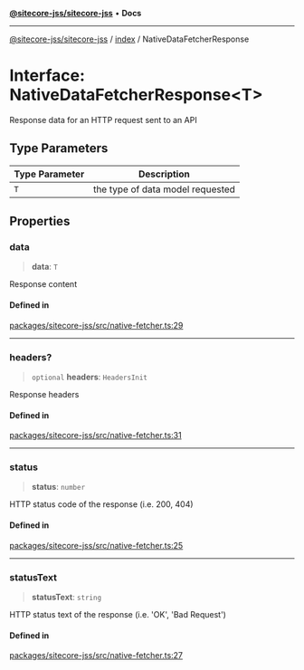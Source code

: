 [**@sitecore-jss/sitecore-jss**](../../README.md) • **Docs**

***

[@sitecore-jss/sitecore-jss](../../README.md) / [index](../README.md) / NativeDataFetcherResponse

# Interface: NativeDataFetcherResponse\<T\>

Response data for an HTTP request sent to an API

## Type Parameters

| Type Parameter | Description |
| ------ | ------ |
| `T` | the type of data model requested |

## Properties

### data

> **data**: `T`

Response content

#### Defined in

[packages/sitecore-jss/src/native-fetcher.ts:29](https://github.com/Sitecore/jss/blob/5339c2cb4c0027629b555d24ea7cc930965853fe/packages/sitecore-jss/src/native-fetcher.ts#L29)

***

### headers?

> `optional` **headers**: `HeadersInit`

Response headers

#### Defined in

[packages/sitecore-jss/src/native-fetcher.ts:31](https://github.com/Sitecore/jss/blob/5339c2cb4c0027629b555d24ea7cc930965853fe/packages/sitecore-jss/src/native-fetcher.ts#L31)

***

### status

> **status**: `number`

HTTP status code of the response (i.e. 200, 404)

#### Defined in

[packages/sitecore-jss/src/native-fetcher.ts:25](https://github.com/Sitecore/jss/blob/5339c2cb4c0027629b555d24ea7cc930965853fe/packages/sitecore-jss/src/native-fetcher.ts#L25)

***

### statusText

> **statusText**: `string`

HTTP status text of the response (i.e. 'OK', 'Bad Request')

#### Defined in

[packages/sitecore-jss/src/native-fetcher.ts:27](https://github.com/Sitecore/jss/blob/5339c2cb4c0027629b555d24ea7cc930965853fe/packages/sitecore-jss/src/native-fetcher.ts#L27)
